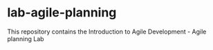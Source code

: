 # lab-agile-planning
This repository contains the Introduction to Agile Development - Agile planning Lab

